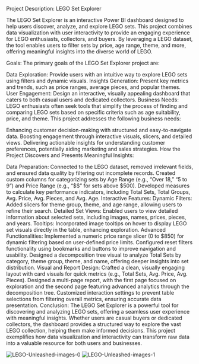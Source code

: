 Project Description: LEGO Set Explorer

The LEGO Set Explorer is an interactive Power BI dashboard designed to help users discover, analyze, and explore LEGO sets. This project combines data visualization with user interactivity to provide an engaging experience for LEGO enthusiasts, collectors, and buyers. By leveraging a LEGO dataset, the tool enables users to filter sets by price, age range, theme, and more, offering meaningful insights into the diverse world of LEGO.

Goals: The primary goals of the LEGO Set Explorer project are:

Data Exploration: Provide users with an intuitive way to explore LEGO sets using filters and dynamic visuals.
Insights Generation: Present key metrics and trends, such as price ranges, average pieces, and popular themes.
User Engagement: Design an interactive, visually appealing dashboard that caters to both casual users and dedicated collectors.
Business Needs: LEGO enthusiasts often seek tools that simplify the process of finding and comparing LEGO sets based on specific criteria such as age suitability, price, and theme. This project addresses the following business needs:

Enhancing customer decision-making with structured and easy-to-navigate data.
Boosting engagement through interactive visuals, slicers, and detailed views.
Delivering actionable insights for understanding customer preferences, potentially aiding marketing and sales strategies.
How the Project Discovers and Presents Meaningful Insights:

Data Preparation:
Connected to the LEGO dataset, removed irrelevant fields, and ensured data quality by filtering out incomplete records.
Created custom columns for categorizing sets by Age Range (e.g., “Over 18,” “5 to 9”) and Price Range (e.g., “$$” for sets above $500).
Developed measures to calculate key performance indicators, including Total Sets, Total Groups, Avg. Price, Avg. Pieces, and Avg. Age.
Interactive Features:
Dynamic Filters: Added slicers for theme group, theme, and age range, allowing users to refine their search.
Detailed Set Views: Enabled users to view detailed information about selected sets, including images, names, prices, pieces, and years.
Tooltips: Incorporated image tooltips on hover to display LEGO set visuals directly in the table, enhancing exploration.
Advanced Functionalities:
Implemented a numeric price range slicer (0 to $850) for dynamic filtering based on user-defined price limits.
Configured reset filters functionality using bookmarks and buttons to improve navigation and usability.
Designed a decomposition tree visual to analyze Total Sets by category, theme group, theme, and name, offering deeper insights into set distribution.
Visual and Report Design:
Crafted a clean, visually engaging layout with card visuals for quick metrics (e.g., Total Sets, Avg. Price, Avg. Pieces).
Designed a multi-page report, with the first page focused on exploration and the second page featuring advanced analytics through the decomposition tree.
Customized interaction settings to prevent table selections from filtering overall metrics, ensuring accurate data presentation.
Conclusion: The LEGO Set Explorer is a powerful tool for discovering and analyzing LEGO sets, offering a seamless user experience with meaningful insights. Whether users are casual buyers or dedicated collectors, the dashboard provides a structured way to explore the vast LEGO collection, helping them make informed decisions. This project exemplifies how data visualization and interactivity can transform raw data into a valuable resource for both users and businesses.

![LEGO-Unleashed-images-0](https://github.com/user-attachments/assets/5aa8b1ba-e373-4163-8c52-6f0552e97926)
![LEGO-Unleashed-images-1](https://github.com/user-attachments/assets/e2de220a-f956-4302-920f-501eac2e0234)

